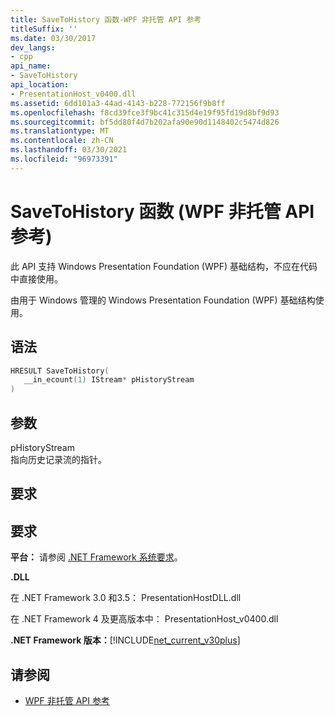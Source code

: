 ```yaml
---
title: SaveToHistory 函数-WPF 非托管 API 参考
titleSuffix: ''
ms.date: 03/30/2017
dev_langs:
- cpp
api_name:
- SaveToHistory
api_location:
- PresentationHost_v0400.dll
ms.assetid: 6dd101a3-44ad-4143-b228-772156f9b8ff
ms.openlocfilehash: f8cd39fce3f9bc41c315d4e19f95fd19d8bf9d93
ms.sourcegitcommit: bf5dd80f4d7b202afa90e90d1148402c5474d826
ms.translationtype: MT
ms.contentlocale: zh-CN
ms.lasthandoff: 03/30/2021
ms.locfileid: "96973391"
---
```

# <a name="savetohistory-function-wpf-unmanaged-api-reference"></a>SaveToHistory 函数 (WPF 非托管 API 参考) 
此 API 支持 Windows Presentation Foundation (WPF) 基础结构，不应在代码中直接使用。  
  
 由用于 Windows 管理的 Windows Presentation Foundation (WPF) 基础结构使用。  
  
## <a name="syntax"></a>语法  
  
```cpp  
HRESULT SaveToHistory(  
   __in_ecount(1) IStream* pHistoryStream  
)  
```  
  
## <a name="parameters"></a>参数  
 pHistoryStream  
 指向历史记录流的指针。  
  
## <a name="requirements"></a>要求  
  
## <a name="requirements"></a>要求  
 **平台：** 请参阅 [.NET Framework 系统要求](/dotnet/framework/get-started/system-requirements)。  
  
 **.DLL**  
  
 在 .NET Framework 3.0 和3.5： PresentationHostDLL.dll  
  
 在 .NET Framework 4 及更高版本中： PresentationHost_v0400.dll  
  
 **.NET Framework 版本：**[!INCLUDE[net_current_v30plus](../../../includes/net-current-v30plus-md.md)]  
  
## <a name="see-also"></a>请参阅

- [WPF 非托管 API 参考](wpf-unmanaged-api-reference.md)
